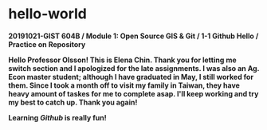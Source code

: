 # hello-world

<b> 20191021-GIST 604B / Module 1: Open Source GIS &amp; Git / 1-1 Github Hello / Practice on Repository

Hello Professor Olsson! This is Elena Chin. Thank you for letting me switch section and I apologized for the late assignments. 
I was also an Ag. Econ master student; although I have graduated in May, I still worked for them. Since I took a month off to visit my family in Taiwan, they have heavy amount of taskes for me to complete asap. I'll keep working and try my best to catch up. Thank you again! 

**Learning _Github_ is really fun!**
